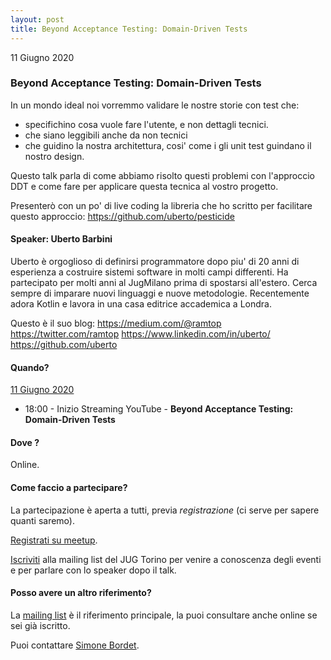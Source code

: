 ```yaml
---
layout: post
title: Beyond Acceptance Testing: Domain-Driven Tests
---
```


11 Giugno 2020

### Beyond Acceptance Testing: Domain-Driven Tests

In un mondo ideal noi vorremmo validare le nostre storie con test che:
- specifichino cosa vuole fare l'utente, e non dettagli tecnici.
- che siano leggibili anche da non tecnici
- che guidino la nostra architettura, cosi' come i gli unit test guindano il nostro design.

Questo talk parla di come abbiamo risolto questi problemi con
l'approccio DDT e come fare per applicare questa tecnica al vostro
progetto.

Presenterò con un po' di live coding la libreria che ho scritto per
facilitare questo approccio: https://github.com/uberto/pesticide

#### Speaker: Uberto Barbini

Uberto è orgoglioso di definirsi programmatore dopo piu' di 20
anni di esperienza a costruire sistemi software in molti campi
differenti. Ha partecipato per molti anni al JugMilano prima di
spostarsi all'estero.
Cerca sempre di imparare nuovi linguaggi e nuove metodologie.
Recentemente adora Kotlin e lavora in una casa editrice accademica a Londra.

Questo è il suo blog: https://medium.com/@ramtop
https://twitter.com/ramtop
https://www.linkedin.com/in/uberto/
https://github.com/uberto

#### Quando?

<u>11 Giugno 2020</u>

* 18:00 - Inizio Streaming YouTube - **Beyond Acceptance Testing: Domain-Driven Tests**

#### Dove ?

Online.

#### Come faccio a partecipare?

La partecipazione è aperta a tutti, previa *registrazione* (ci serve per sapere quanti saremo).

[Registrati su meetup](https://www.meetup.com/JUGTorino/events/271157499/).

[Iscriviti](/subscribe/) alla mailing list del JUG Torino per venire a conoscenza degli eventi e per parlare con lo speaker dopo il talk.

#### Posso avere un altro riferimento?

La [mailing list](https://groups.yahoo.com/groups/it-torino-java-jug) è il riferimento principale, la puoi consultare anche online se sei già iscritto.

Puoi contattare [Simone Bordet](/people/simonebordet/).
